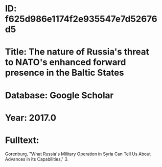 # ID: f625d986e1174f2e935547e7d52676d5
# Title: The nature of Russia's threat to NATO's enhanced forward presence in the Baltic States
# Database: Google Scholar
# Year: 2017.0
# Fulltext:
Gorenburg, "What Russia's Military  Operation in Syria Can Tell Us About Advances in its Capabilities," 3.